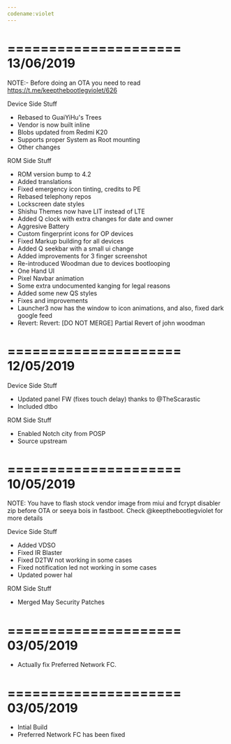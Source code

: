 ```yaml
---
codename:violet
---
```

=====================
    13/06/2019
=====================

NOTE:- Before doing an OTA you need to read https://t.me/keepthebootlegviolet/626

Device Side Stuff
* Rebased to GuaiYiHu's Trees
* Vendor is now built inline
* Blobs updated from Redmi K20
* Supports proper System as Root mounting
* Other changes

ROM Side Stuff
* ROM version bump to 4.2
* Added translations
* Fixed emergency icon tinting, credits to PE
* Rebased telephony repos
* Lockscreen date styles
* Shishu Themes now have LIT instead of LTE
* Added Q clock with extra changes for date and owner
* Aggresive Battery
* Custom fingerprint icons for OP devices
* Fixed Markup building for all devices
* Added Q seekbar with a small ui change
* Added improvements for 3 finger screenshot
* Re-introduced Woodman due to devices bootlooping
* One Hand UI
* Pixel Navbar animation
* Some extra undocumented kanging for legal reasons
* Added some new QS styles
* Fixes and improvements
* Launcher3 now has the window to icon animations, and also, fixed dark google feed
* Revert: Revert: [DO NOT MERGE] Partial Revert of john woodman

=====================
    12/05/2019
=====================

Device Side Stuff
* Updated panel FW (fixes touch delay) thanks to @TheScarastic
* Included dtbo

ROM Side Stuff
* Enabled Notch city from POSP
* Source upstream

=====================
    10/05/2019
=====================

NOTE: You have to flash stock vendor image from miui and fcrypt disabler zip before OTA or seeya bois in fastboot. Check @keepthebootlegviolet for more details

Device Side Stuff
* Added VDSO
* Fixed IR Blaster
* Fixed D2TW not working in some cases
* Fixed notification led not working in some cases
* Updated power hal

ROM Side Stuff
* Merged May Security Patches

=====================
    03/05/2019
=====================

* Actually fix Preferred Network FC.

=====================
    03/05/2019
=====================

* Intial Build
* Preferred Network FC has been fixed
